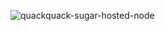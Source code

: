 ![quackquack-sugar-hosted-node](https://img.shields.io/maven-central/v/team.duckie.quackquack.sugar/sugar-hosted-node?style=flat-square)
